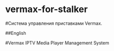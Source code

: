 # vermax-for-stalker

#Система управления приставками Vermax.

##English

#Vermax IPTV Media Player Management System
